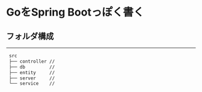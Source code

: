 # GoをSpring Bootっぽく書く

## フォルダ構成

---

```bash output
 src
 ├── controller // 
 ├── db         // 
 ├── entity     // 
 ├── server     // 
 └── service    // 
```
